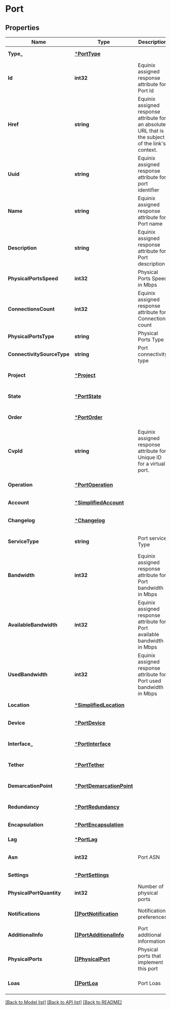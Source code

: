 # Port

## Properties
Name | Type | Description | Notes
------------ | ------------- | ------------- | -------------
**Type_** | [***PortType**](PortType.md) |  | [default to null]
**Id** | **int32** | Equinix assigned response attribute for Port Id | [optional] [default to null]
**Href** | **string** | Equinix assigned response attribute for an absolute URL that is the subject of the link&#x27;s context. | [optional] [default to null]
**Uuid** | **string** | Equinix assigned response attribute for  port identifier | [optional] [default to null]
**Name** | **string** | Equinix assigned response attribute for Port name | [optional] [default to null]
**Description** | **string** | Equinix assigned response attribute for Port description | [optional] [default to null]
**PhysicalPortsSpeed** | **int32** | Physical Ports Speed in Mbps | [default to null]
**ConnectionsCount** | **int32** | Equinix assigned response attribute for Connection count | [optional] [default to null]
**PhysicalPortsType** | **string** | Physical Ports Type | [default to null]
**ConnectivitySourceType** | **string** | Port connectivity type | [default to null]
**Project** | [***Project**](Project.md) |  | [optional] [default to null]
**State** | [***PortState**](PortState.md) |  | [optional] [default to null]
**Order** | [***PortOrder**](PortOrder.md) |  | [optional] [default to null]
**CvpId** | **string** | Equinix assigned response attribute for Unique ID for a virtual port. | [optional] [default to null]
**Operation** | [***PortOperation**](PortOperation.md) |  | [optional] [default to null]
**Account** | [***SimplifiedAccount**](SimplifiedAccount.md) |  | [default to null]
**Changelog** | [***Changelog**](Changelog.md) |  | [optional] [default to null]
**ServiceType** | **string** | Port service Type | [optional] [default to null]
**Bandwidth** | **int32** | Equinix assigned response attribute for Port bandwidth in Mbps | [optional] [default to null]
**AvailableBandwidth** | **int32** | Equinix assigned response attribute for Port available bandwidth in Mbps | [optional] [default to null]
**UsedBandwidth** | **int32** | Equinix assigned response attribute for Port used bandwidth in Mbps | [optional] [default to null]
**Location** | [***SimplifiedLocation**](SimplifiedLocation.md) |  | [default to null]
**Device** | [***PortDevice**](PortDevice.md) |  | [optional] [default to null]
**Interface_** | [***PortInterface**](PortInterface.md) |  | [optional] [default to null]
**Tether** | [***PortTether**](PortTether.md) |  | [optional] [default to null]
**DemarcationPoint** | [***PortDemarcationPoint**](PortDemarcationPoint.md) |  | [optional] [default to null]
**Redundancy** | [***PortRedundancy**](PortRedundancy.md) |  | [optional] [default to null]
**Encapsulation** | [***PortEncapsulation**](PortEncapsulation.md) |  | [default to null]
**Lag** | [***PortLag**](PortLAG.md) |  | [default to null]
**Asn** | **int32** | Port ASN | [optional] [default to null]
**Settings** | [***PortSettings**](PortSettings.md) |  | [default to null]
**PhysicalPortQuantity** | **int32** | Number of physical ports | [optional] [default to null]
**Notifications** | [**[]PortNotification**](PortNotification.md) | Notification preferences | [optional] [default to null]
**AdditionalInfo** | [**[]PortAdditionalInfo**](PortAdditionalInfo.md) | Port additional information | [optional] [default to null]
**PhysicalPorts** | [**[]PhysicalPort**](PhysicalPort.md) | Physical ports that implement this port | [optional] [default to null]
**Loas** | [**[]PortLoa**](PortLoa.md) | Port Loas | [optional] [default to null]

[[Back to Model list]](../README.md#documentation-for-models) [[Back to API list]](../README.md#documentation-for-api-endpoints) [[Back to README]](../README.md)

